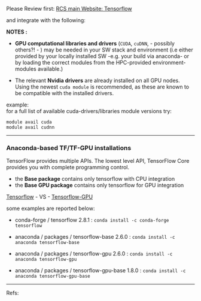 

Please Review first: [RCS main Website: Tensorflow](https://www.imperial.ac.uk/admin-services/ict/self-service/research-support/rcs/support/applications/tensorflow/)  

and integrate with the following:

**NOTES :**

- **GPU computational libraries and drivers** (`CUDA`, `cuDNN`, - possibly others?! - ) may be needed in your SW stack and environment (i.e either provided by your locally installed SW -e.g. your build via anaconda- or by loading the correct modules from the HPC-provided environment-modules available.)  

- The relevant **Nvidia drivers** are already installed on all GPU nodes.  
Using the newest `cuda module` is recommended, as these are known to be compatible with the installed drivers.


example:  
for a full list of available cuda-drivers/libraries module versions try:

```
module avail cuda
module avail cudnn
```   

---

### Anaconda-based TF/TF-GPU installations


TensorFlow provides multiple APIs.
The lowest level API, TensorFlow Core provides you with complete programming control.

- the **Base package** contains only tensorflow with CPU integration    <!-- not tensorflow-tensorboard.  -->  
- the **Base GPU package** contains only tensorflow for GPU integration    <!-- not tensorflow-tensorboard.  -->


[Tensorflow](https://anaconda.org/search?q=tensorflow)  - VS - [Tensorflow-GPU](https://anaconda.org/search?q=tensorflow-gpu)

some examples are reported below:  

- conda-forge / tensorflow 2.8.1 :  `conda install -c conda-forge tensorflow`


- anaconda / packages / tensorflow-base 2.6.0 :  `conda install -c anaconda tensorflow-base`




- anaconda / packages / tensorflow-gpu 2.6.0 : `conda install -c anaconda tensorflow-gpu`  


- anaconda / packages / tensorflow-gpu-base 1.8.0 : `conda install -c anaconda tensorflow-gpu-base`







---

Refs:


